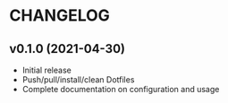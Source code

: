 # CHANGELOG

## v0.1.0 (2021-04-30)

* Initial release
* Push/pull/install/clean Dotfiles
* Complete documentation on configuration and usage
